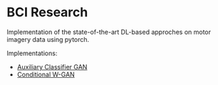# BCI Research

Implementation of the state-of-the-art DL-based approches on motor imagery data using pytorch.

Implementations:
* [Auxiliary Classifier GAN](https://github.com/Buchali/bci-research/tree/main/src/acgan)
* [Conditional W-GAN](https://github.com/Buchali/bci-research/tree/main/src/conditional_wgan)
